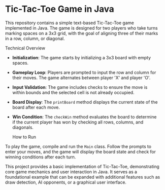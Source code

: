 # Tic-Tac-Toe Game in Java

This repository contains a simple text-based Tic-Tac-Toe game implemented in Java. The game is designed for two players who take turns marking spaces on a 3x3 grid, with the goal of aligning three of their marks in a row, column, or diagonal.

 Technical Overview

- **Initialization**: The game starts by initializing a 3x3 board with empty spaces.
- **Gameplay Loop**: Players are prompted to input the row and column for their moves. The game alternates between player 'X' and player 'O'.
- **Input Validation**: The game includes checks to ensure the move is within bounds and the selected cell is not already occupied.
- **Board Display**: The `printBoard` method displays the current state of the board after each move.
- **Win Condition**: The `checkWin` method evaluates the board to determine if the current player has won by checking all rows, columns, and diagonals.

  How to Run

To play the game, compile and run the `Main` class. Follow the prompts to enter your moves, and the game will display the board state and check for winning conditions after each turn.

This project provides a basic implementation of Tic-Tac-Toe, demonstrating core game mechanics and user interaction in Java. It serves as a foundational example that can be expanded with additional features such as draw detection, AI opponents, or a graphical user interface.
